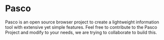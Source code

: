 # Pasco
Pasco is an open source browser project to create a lightweight information tool with extensive yet simple features.
Feel free to contribute to the Pasco Project and modify to your needs, we are trying to collaborate to build this.
